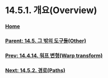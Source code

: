 # 14.5.1. 개요(Overview)

### [Home](./00-home.md)
### [Parent: 14.5. 그 밖의 도구들(Other)](./14-05-00-other.md)
### [Prev: 14.4.14. 워프 변형(Warp transform)](./14-04-14-warp-transform.md)
### [Next: 14.5.2. 경로(Paths)](./14-05-02-paths.md)
